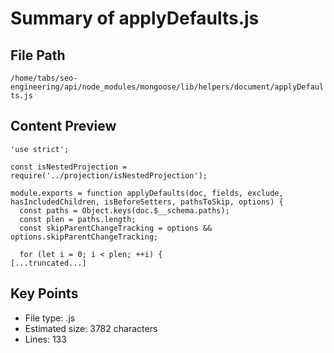 # Summary of applyDefaults.js
  
## File Path
`/home/tabs/seo-engineering/api/node_modules/mongoose/lib/helpers/document/applyDefaults.js`

## Content Preview
```
'use strict';

const isNestedProjection = require('../projection/isNestedProjection');

module.exports = function applyDefaults(doc, fields, exclude, hasIncludedChildren, isBeforeSetters, pathsToSkip, options) {
  const paths = Object.keys(doc.$__schema.paths);
  const plen = paths.length;
  const skipParentChangeTracking = options && options.skipParentChangeTracking;

  for (let i = 0; i < plen; ++i) {
[...truncated...]
```

## Key Points
- File type: .js
- Estimated size: 3782 characters
- Lines: 133
